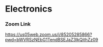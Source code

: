 # Electronics

### Zoom Link
https://us05web.zoom.us/j/85205285866?pwd=bWVRSzNEbG1TendBSEJaZ3lkQithZz09

<!--
```diff
- Please write an answer to every question in the final exam, even if you are just 0.1% confident in your answer. 
+ If you see this message, please share it with all your colleagues. 
+ I wish all of you success in the final exam, and I hope we reach a success rate of 100% in the course, Insha Allah.
```
 The course content is ended with the RGB LED.
  -->
 
<!-- The course content is ended with the RGB LED. -->

<!-- 
- Tomorrow's Lecture on Sunday, 15 May, will be online due to the PGIC-2 conference held at the faculty.
- The exact time will be announced soon.
- Please share with your group. 
-->

<!-- ![4](https://user-images.githubusercontent.com/92329466/167265616-ea921d52-094c-4fa8-9888-f8c1fcea7211.png) -->
